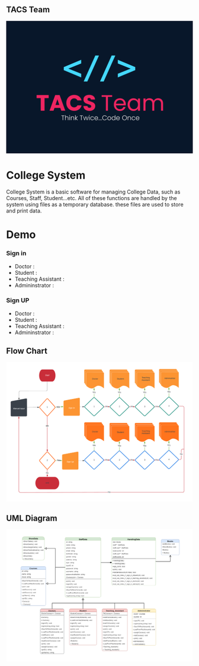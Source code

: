 ## TACS Team
![Example screenshot](./img/TACS.jpg)

# College System
College System is a basic software for managing College Data, such as Courses, Staff, Student...etc. All of these functions are handled by the system using files as a temporary database. these files are used to store and print data.

# Demo
### Sign in
* Doctor : 
* Student : 
* Teaching Assistant : 
* Admininstrator :

### Sign UP
* Doctor : 
* Student : 
* Teaching Assistant : 
* Admininstrator :

## Flow Chart
![Example screenshot](./img/FlowChart.png)

## UML Diagram
![Example screenshot](./img/UML.png)
